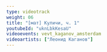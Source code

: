 ```yaml
---
type: videotrack
weight: 06
title: "[мат] Куличи, ч. 1"
youtubeId: "uknLbkKesaU"
videoevents: vevt_kaganov_amsterdam
videoartists: ["Леонид Каганов"]
---
```

